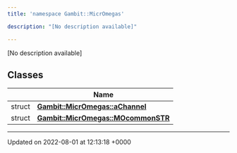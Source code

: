 ```yaml
---
title: 'namespace Gambit::MicrOmegas'

description: "[No description available]"

---
```







[No description available]

## Classes

|                | Name           |
| -------------- | -------------- |
| struct | **[Gambit::MicrOmegas::aChannel](/documentation/code/classes/structgambit_1_1micromegas_1_1achannel/)**  |
| struct | **[Gambit::MicrOmegas::MOcommonSTR](/documentation/code/classes/structgambit_1_1micromegas_1_1mocommonstr/)**  |






-------------------------------

Updated on 2022-08-01 at 12:13:18 +0000